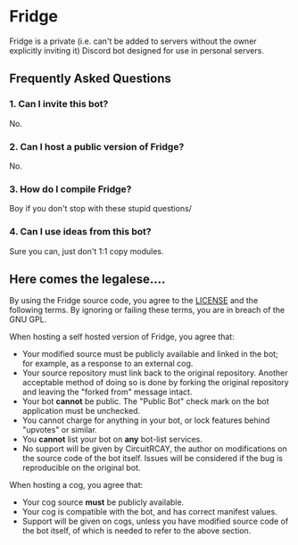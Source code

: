 # Fridge
Fridge is a private (i.e. can't be added to servers without the owner explicitly inviting it) Discord bot designed for use in personal servers.

## Frequently Asked Questions

### 1. Can I invite this bot?
No.

### 2. Can I host a public version of Fridge?
No.

### 3. How do I compile Fridge?
Boy if you don't stop with these stupid questions/

### 4. Can I use ideas from this bot?
Sure you can, just don't 1:1 copy modules.

## Here comes the legalese....
By using the Fridge source code, you agree to the [LICENSE](https://github.com/CircuitCodes/FridgeBot/blob/master/README.md) and the following terms. By ignoring or failing these terms, you are in breach of the GNU GPL.

When hosting a self hosted version of Fridge, you agree that:

- Your modified source must be publicly available and linked in the bot; for example, as a response to an external cog.
- Your source repository must link back to the original repository. Another acceptable method of doing so is done by forking the original repository and leaving the "forked from" message intact.
- Your bot **cannot** be public. The "Public Bot" check mark on the bot application must be unchecked.
- You cannot charge for anything in your bot, or lock features behind "upvotes" or similar.
- You **cannot** list your bot on **any** bot-list services.
- No support will be given by CircuitRCAY, the author on modifications on the source code of the bot itself. Issues will be considered if the bug is reproducible on the original bot.

When hosting a cog, you agree that:

- Your cog source **must** be publicly available.
- Your cog is compatible with the bot, and has correct manifest values.
- Support will be given on cogs, unless you have modified source code of the bot itself, of which is needed to refer to the above section.

